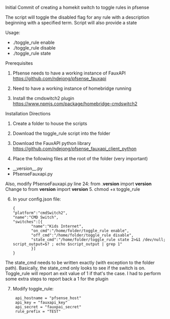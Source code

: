 Initial Commit of creating a homekit switch to toggle rules in pfsense

The script will toggle the disabled flag for any rule with a description beginning with a specified term.  Script will also provide a state

Usage:
- ./toggle_rule enable
- ./toggle_rule disable
- ./toggle_rule state

Prerequisites
1.  Pfsense needs to have a working instance of FauxAPI
https://github.com/ndejong/pfsense_fauxapi
 
2.  Need to have a working instance of homebridge running

3.  Install the cmdswitch2 plugin
https://www.npmjs.com/package/homebridge-cmdswitch2



Installation Directions
1.  Create a folder to house the scripts

2.  Download the toggle_rule script into the folder

3.  Download the FauxAPI python library
https://github.com/ndejong/pfsense_fauxapi_client_python

4.  Place the following files at the root of the folder (very important)
 -  \_\_version__.py
 - PfsenseFauxapi.py

Also, modify PfsenseFauxapi.py line 24: from .__version__ import __version__
Change to from __version__ import __version__
5.  chmod +x toggle_rule

6.  In your config.json file:

        {
        "platform":"cmdSwitch2",
        "name":"CMD Switch",
        "switches":[{
                "name":"Kids Internet",
                "on_cmd":"/home/folder/toggle_rule enable",
                "off_cmd":"/home/folder/toggle_rule disable",
                "state_cmd":"/home/folder/toggle_rule state 2>&1 /dev/null; script_output=$? ; echo $script_output | grep 1"
                }]
        }

The state_cmd needs to be written exactly (with exception to the folder path).  Basically, the state_cmd only looks to see if the switch is on.  Toggle_rule will report an exit value of 1 if that's the case.  I had to perform some extra steps to report back a 1 for the plugin

7. Modify toggle_rule:

        api_hostname = "pfsense_host"
        api_key = "fauxapi_key"
        api_secret = "fauxpai_secret"
        rule_prefix = "TEST"





